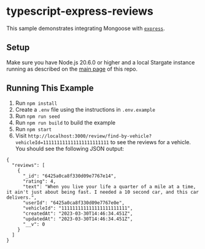 # typescript-express-reviews

This sample demonstrates integrating Mongoose with [`express`](https://www.npmjs.com/package/express).

## Setup

Make sure you have Node.js 20.6.0 or higher and a local Stargate instance running as described on the [main page](../README.md) of this repo.

## Running This Example

1. Run `npm install`
1. Create a `.env` file using the instructions in `.env.example`
1. Run `npm run seed`
1. Run `npm run build` to build the example
1. Run `npm start`
1. Visit `http://localhost:3000/review/find-by-vehicle?vehicleId=111111111111111111111111` to see the reviews for a vehicle. You should see the following JSON output:

```
{
  "reviews": [
    {
      "_id": "6425a0ca8f330d09e7767e14",
      "rating": 4,
      "text": "When you live your life a quarter of a mile at a time, it ain't just about being fast. I needed a 10 second car, and this car delivers.",
      "userId": "6425a0ca8f330d09e7767e0e",
      "vehicleId": "111111111111111111111111",
      "createdAt": "2023-03-30T14:46:34.451Z",
      "updatedAt": "2023-03-30T14:46:34.451Z",
      "__v": 0
    }
  ]
}
```
